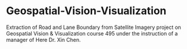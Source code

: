 # Geospatial-Vision-Visualization
Extraction of Road and Lane Boundary from Satellite Imagery project on Geospatial Vision & Visualization course 495 under the instruction of a manager of Here Dr. Xin Chen.
